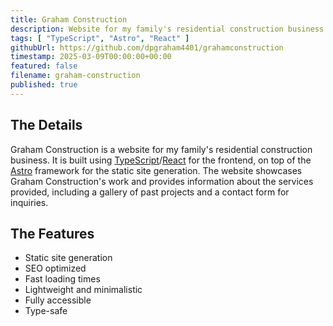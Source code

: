 ```yaml
---
title: Graham Construction
description: Website for my family's residential construction business.
tags: [ "TypeScript", "Astro", "React" ]
githubUrl: https://github.com/dpgraham4401/grahamconstruction
timestamp: 2025-03-09T00:00:00+00:00
featured: false
filename: graham-construction
published: true
---
```


## The Details

Graham Construction is a website for my family's residential construction business.
It is built using [TypeScript](https://www.typescriptlang.org/)/[React](https://react.dev/) for the
frontend, on top of the [Astro](https://astro.build/) framework for the static site generation.
The website showcases Graham Construction's work and provides information about the
services provided, including a gallery of past projects and a contact form for inquiries.

## The Features

- Static site generation
- SEO optimized
- Fast loading times
- Lightweight and minimalistic
- Fully accessible
- Type-safe
